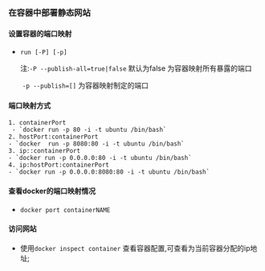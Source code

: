### 在容器中部署静态网站

#### 设置容器的端口映射

- `run [-P] [-p]`

  注:`-P --publish-all=true|false` 默认为false 为容器映射所有暴露的端口  

  ​	`-p --publish=[]` 为容器映射制定的端口 

#### 端口映射方式

 	1. containerPort 
     - `docker run -p 80 -i -t ubuntu /bin/bash`
	2. hostPort:containerPort
    - `docker  run -p 8080:80 -i -t ubuntu /bin/bash`
	3. ip::containerPort
    - `docker run -p 0.0.0.0:80 -i -t ubuntu /bin/bash`
	4. ip:hostPort:containerPort
    - `docker run -p 0.0.0.0:8080:80 -i -t ubuntu /bin/bash`

#### 查看docker的端口映射情况

- `docker port containerNAME`

#### 访问网站

- 使用`docker inspect container` 查看容器配置,可查看为当前容器分配的ip地址;